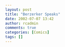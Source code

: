 ```yaml
---
layout: post
title: "Berzerker Speaks"
date: 2002-07-07 13:42
author: rcadmin
comments: true
categories: [Comics]
tags: []
---
```

<!--more-->
<img src="http://www.bitsmack.com/wp/wp-content/comics/comic%203.jpg" alt="" />
